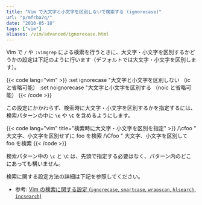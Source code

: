```yaml
---
title: "Vim で大文字と小文字を区別しないで検索する (ignorecase)"
url: "p/mfcba2q/"
date: "2010-05-18"
tags: ["vim"]
aliases: /vim/advanced/ignorecase.html
---
```


Vim で `/` や `:vimgrep` による検索を行うときに、大文字・小文字を区別するかどうかの設定は下記のように行います（デフォルトでは大文字・小文字を区別します）。

{{< code lang="vim" >}}
:set ignorecase      "大文字と小文字を区別しない （ic と省略可能）
:set noignorecase    "大文字と小文字を区別する （noic と省略可能）
{{< /code >}}

この設定にかかわらず、検索時に大文字・小文字を区別するかを指定するには、検索パターンの中に __`\c`__ や __`\C`__ を含めるようにします。

{{< code lang="vim" title="検索時に大文字・小文字を区別を指定" >}}
/\cfoo    " 大文字、小文字を区別せずに foo を検索
/\Cfoo    " 大文字、小文字を区別して foo を検索
{{< /code >}}

検索パターン中の `\c` と `\C` は、先頭で指定する必要はなく、パターン内のどこにあっても構いません。

検索に関する設定方法の詳細は下記を参照してください。

- 参考: [Vim の検索に関する設定 (`ignorecase`, `smartcase`, `wrapscan`, `hlsearch`, `incsearch`)](/p/v4cuc9g/)

